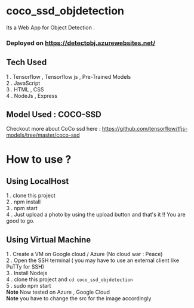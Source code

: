 # coco_ssd_objdetection
Its a Web App for Object Detection . <br>

### Deployed on https://detectobj.azurewebsites.net/
## Tech Used

1 . Tensorflow , Tensorflow js , Pre-Trained Models<br>
2 . JavaScript<br>
3 . HTML , CSS<br>
4 . NodeJs , Express <br>

## Model Used : COCO-SSD 

Checkout more about CoCo ssd here : https://github.com/tensorflow/tfjs-models/tree/master/coco-ssd

# How to use ?

## Using LocalHost <br>

1 . clone this project <br>
2 . npm install<br>
3 . npm start<br>
4 . Just upload a photo by using the upload button and that's it !! You are good to go.<br>

## Using Virtual Machine <br>

1 . Create a VM on Google cloud / Azure  (No cloud war : Peace) <br> 
2 . Open the SSH terminal ( you may have to use an external client like PuTTy for SSH)<br>
3 . Install Nodejs <br>
4 . clone this project  and 
``` cd coco_ssd_objdetection ``` <br>
5 . sudo npm start <br>
<b>Note</b> Now tested on Azure , Google Cloud  
<b>Note</b> you have to change the src for the image accordingly 

